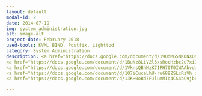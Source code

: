 ```yaml
---
layout: default
modal-id: 2
date: 2014-07-19
img: system_administration.jpg
alt: image-alt
project-date: February 2018
used-tools: KVM, BIND, Postfix, Lighttpd 
category: System Administration
description: <a href="https://docs.google.com/document/d/19OdM6SNKDNXOtYL6AH2Gxog39jM79QFf1_917lMPLaw/edit?usp=sharing">Configuration and Deployment of Virtual Machines, Cold and Hot Migraiton</a>
<a href="https://docs.google.com/document/d/1BuNz8LiV2l3xsRocHzbc2u7xiDT_l_Ah5Y0WJhn4aYI/edit?usp=sharing">DNS Configuration - BIND</a>
<a href="https://docs.google.com/document/d/1VknsQBhMzK7IPH70T0IWAAbvddylk32vkuh9P1od8b4/edit?usp=sharing">DNSSEC Configuration - BIND</a>
<a href="https://docs.google.com/document/d/1O7iCuceLhU-ru689ZSLcRzVh_i0WdzaY6OB03yUVV3I/edit?usp=sharing">Mail Transfer Agents Configuration - Postfix</a>
<a href="https://docs.google.com/document/d/13KH0oBdZFJlumMIq4CS4bC9jbbec2Tb0FQX9FaXYIKc/edit?usp=sharing">Web Server Configuration - Lighttpd</a>

---
```

